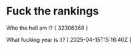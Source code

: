 # Fuck the rankings

Who the hell am I?
{ 32306368 }

What fucking year is it?
[ 2025-04-15T15:16:40Z ]
